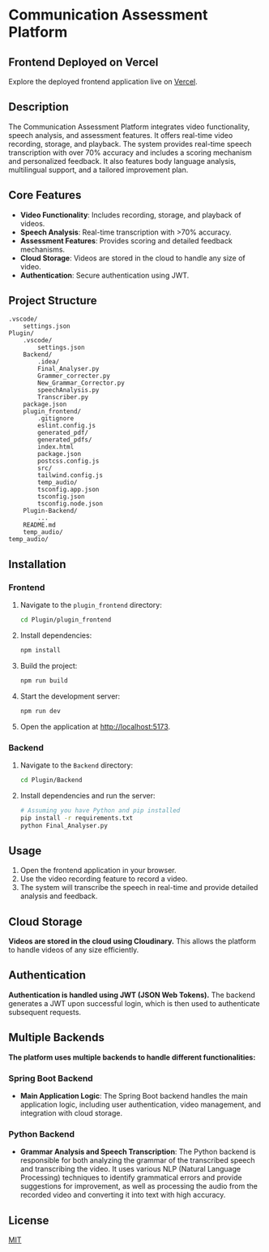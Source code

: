 # Communication Assessment Platform

## Frontend Deployed on Vercel

Explore the deployed frontend application live on [Vercel](https://plugin-wr6n.vercel.app/).


## Description
The Communication Assessment Platform integrates video functionality, speech analysis, and assessment features. It offers real-time video recording, storage, and playback. The system provides real-time speech transcription with over 70% accuracy and includes a scoring mechanism and personalized feedback. It also features body language analysis, multilingual support, and a tailored improvement plan.

## Core Features
- **Video Functionality**: Includes recording, storage, and playback of videos.
- **Speech Analysis**: Real-time transcription with >70% accuracy.
- **Assessment Features**: Provides scoring and detailed feedback mechanisms.
- **Cloud Storage**: Videos are stored in the cloud to handle any size of video.
- **Authentication**: Secure authentication using JWT.

## Project Structure
```
.vscode/
    settings.json
Plugin/
    .vscode/
        settings.json
    Backend/
        .idea/
        Final_Analyser.py
        Grammer_correcter.py
        New_Grammar_Corrector.py
        speechAnalysis.py
        Transcriber.py
    package.json
    plugin_frontend/
        .gitignore
        eslint.config.js
        generated_pdf/
        generated_pdfs/
        index.html
        package.json
        postcss.config.js
        src/
        tailwind.config.js
        temp_audio/
        tsconfig.app.json
        tsconfig.json
        tsconfig.node.json
    Plugin-Backend/
        ...
    README.md
    temp_audio/
temp_audio/
```

## Installation

### Frontend
1. Navigate to the `plugin_frontend` directory:
    ```bash
    cd Plugin/plugin_frontend
    ```
2. Install dependencies:
    ```bash
    npm install
    ```
3. Build the project:
    ```bash
    npm run build
    ```
4. Start the development server:
    ```bash
    npm run dev
    ```
5. Open the application at [http://localhost:5173](http://localhost:5173).

### Backend
1. Navigate to the `Backend` directory:
    ```bash
    cd Plugin/Backend
    ```
2. Install dependencies and run the server:
    ```bash
    # Assuming you have Python and pip installed
    pip install -r requirements.txt
    python Final_Analyser.py
    ```

## Usage
1. Open the frontend application in your browser.
2. Use the video recording feature to record a video.
3. The system will transcribe the speech in real-time and provide detailed analysis and feedback.

## Cloud Storage
**Videos are stored in the cloud using Cloudinary.** This allows the platform to handle videos of any size efficiently.

## Authentication
**Authentication is handled using JWT (JSON Web Tokens).** The backend generates a JWT upon successful login, which is then used to authenticate subsequent requests.

## Multiple Backends
**The platform uses multiple backends to handle different functionalities:**

### Spring Boot Backend
- **Main Application Logic**: The Spring Boot backend handles the main application logic, including user authentication, video management, and integration with cloud storage.

### Python Backend
- **Grammar Analysis and Speech Transcription**: The Python backend is responsible for both analyzing the grammar of the transcribed speech and transcribing the video. It uses various NLP (Natural Language Processing) techniques to identify grammatical errors and provide suggestions for improvement, as well as processing the audio from the recorded video and converting it into text with high accuracy.

## License
[MIT](https://choosealicense.com/licenses/mit/)
